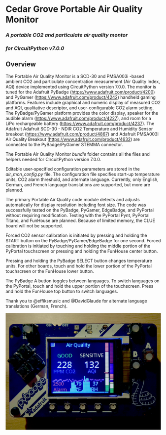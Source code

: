 # Cedar Grove Portable Air Quality Monitor

### _A portable CO2 and particulate air quality montor_
### _for CircuitPython v7.0.0_

## Overview

The Portable Air Quality Monitor is a SCD-30 and PMSA003i -based ambient CO2 and particulate concentration measurement (Air Quality Index, AQI) device implemented using CircuitPython version 7.0.0. The monitor is tuned for the Adafruit PyBadge (https://www.adafruit.com/product/4200) and PyGamer (https://www.adafruit.com/product/4242) handheld gaming platforms. Features include graphical and numeric display of measured CO2 and AQI, qualitative descriptor, and user-configurable CO2 alarm setting. The PyBadge/PyGamer platform provides the color display, speaker for the audible alarm (https://www.adafruit.com/product/4227), and room for a LiPo rechargeable battery (https://www.adafruit.com/product/4237). The Adafruit Adafruit SCD-30 - NDIR CO2 Temperature and Humidity Sensor breakout (https://www.adafruit.com/product/4867) and Adafruit PMSA003I Air Quality Breakout (https://www.adafruit.com/product/4632) are connected to the PyBadge/PyGamer STEMMA connector.

The Portable Air Quality Monitor _bundle_ folder contains all the files and helpers needed for CircuitPython version 7.0.0.

Editable user-specified configuration parameters are stored in the _air_mon_config.py_ file. The configuration file specifies start-up temperature units, CO2 alarm threshold, and alternate language. Currently, only English, German, and French language translations are supported, but more are planned.

The primary Portable Air Quality code module detects and adjusts automatically for display resolution including font size. The code was successfully tested on the PyBadge, PyGamer, EdgeBadge,  and PyPortal without requiring modification. Testing with the PyPortal Pynt, PyPortal Titano, and FunHouse are planned. Because of limited memory, the CLUE board will not be supported.

Forced CO2 sensor calibration is initiated by pressing and holding the START button on the PyBadge/PyGamer/EdgeBadge for one second. Forced calibration is initiated by touching and holding the middle portion of the PyPortal touchscreen or pressing and holding the FunHouse center button.

Pressing and holding the PyBadge SELECT button changes temperature units. For other boards, touch and hold the lower portion of the PyPortal touchscreen or the FunHouse lower button.

The PyBadge A button toggles between languages. To switch languages on the PyPortal, touch and hold the upper portion of the touchscreen. Press and hold the FunHouse top button to switch languages.

Thank you to @effiksmusic and @DavidGlaude for alternate language translations (German, French). 

![Image of Module](https://github.com/CedarGroveStudios/Portable_Air_Quality/blob/main/photos_and_graphics/DSC06364.JPG)
